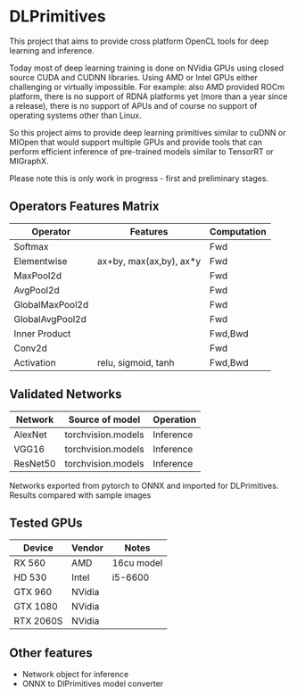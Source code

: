 # DLPrimitives

This project that aims to provide cross platform OpenCL tools for deep learning and inference.

Today most of deep learning training is done on NVidia GPUs using closed source CUDA and CUDNN libraries.
Using AMD or Intel GPUs either challenging or virtually impossible.
For example: also AMD provided ROCm platform, there is no support of RDNA platforms yet (more than a year since a release),
there is no support of APUs and of course no support 
of operating systems other than Linux.

So this project aims to provide deep learning primitives similar to cuDNN or MIOpen that would support
multiple GPUs and provide tools that can perform efficient inference of pre-trained models similar to TensorRT or MIGraphX.

Please note this is only work in progress - first and preliminary stages.

## Operators Features Matrix

|Operator               |Features                   | Computation       |
|-----------------------|---------------------------|-------------------|
|Softmax                |                           | Fwd               |
|Elementwise            | ax+by, max(ax,by), ax\*y  | Fwd               |
|MaxPool2d              |                           | Fwd               |
|AvgPool2d              |                           | Fwd               |
|GlobalMaxPool2d        |                           | Fwd               |
|GlobalAvgPool2d        |                           | Fwd               |
|Inner Product          |                           | Fwd,Bwd           |
|Conv2d                 |                           | Fwd               |
|Activation             | relu, sigmoid, tanh       | Fwd,Bwd           |

## Validated Networks

| Network   | Source of model       | Operation     |
|-----------|-----------------------|---------------|
| AlexNet   | torchvision.models    | Inference     |
| VGG16     | torchvision.models    | Inference     |
| ResNet50  | torchvision.models    | Inference     |

Networks exported from pytorch to ONNX and imported for DLPrimitives. Results
compared with sample images

## Tested GPUs

| Device    | Vendor    |   Notes       |
|-----------|-----------|---------------|
|RX 560     | AMD       | 16cu model    | 
|HD 530     | Intel     | i5-6600       |
|GTX 960    | NVidia    |               |
|GTX 1080   | NVidia    |               |
|RTX 2060S  | NVidia    |               |

## Other features

- Network object for inference
- ONNX to DlPrimitives model converter
